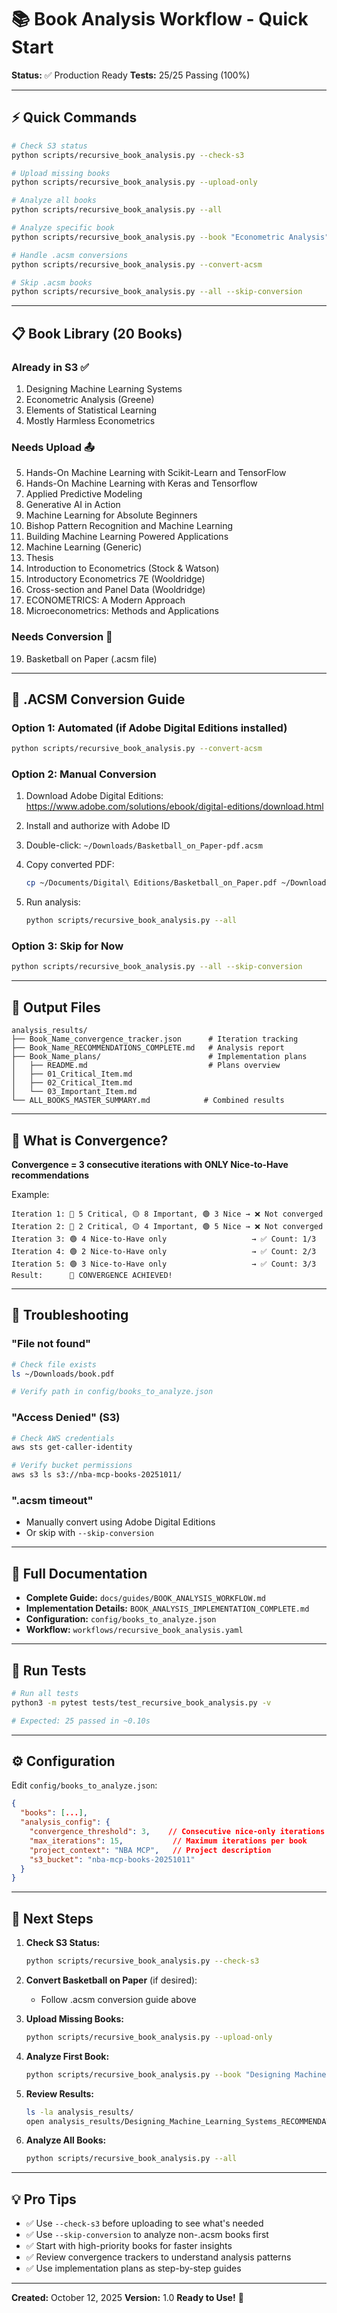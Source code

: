 # 📚 Book Analysis Workflow - Quick Start

**Status:** ✅ Production Ready
**Tests:** 25/25 Passing (100%)

---

## ⚡ Quick Commands

```bash
# Check S3 status
python scripts/recursive_book_analysis.py --check-s3

# Upload missing books
python scripts/recursive_book_analysis.py --upload-only

# Analyze all books
python scripts/recursive_book_analysis.py --all

# Analyze specific book
python scripts/recursive_book_analysis.py --book "Econometric Analysis"

# Handle .acsm conversions
python scripts/recursive_book_analysis.py --convert-acsm

# Skip .acsm books
python scripts/recursive_book_analysis.py --all --skip-conversion
```

---

## 📋 Book Library (20 Books)

### Already in S3 ✅
1. Designing Machine Learning Systems
2. Econometric Analysis (Greene)
3. Elements of Statistical Learning
4. Mostly Harmless Econometrics

### Needs Upload 📤
5. Hands-On Machine Learning with Scikit-Learn and TensorFlow
6. Hands-On Machine Learning with Keras and Tensorflow
7. Applied Predictive Modeling
8. Generative AI in Action
9. Machine Learning for Absolute Beginners
10. Bishop Pattern Recognition and Machine Learning
11. Building Machine Learning Powered Applications
12. Machine Learning (Generic)
13. Thesis
14. Introduction to Econometrics (Stock & Watson)
15. Introductory Econometrics 7E (Wooldridge)
16. Cross-section and Panel Data (Wooldridge)
17. ECONOMETRICS: A Modern Approach
18. Microeconometrics: Methods and Applications

### Needs Conversion 🔄
19. Basketball on Paper (.acsm file)

---

## 🔄 .ACSM Conversion Guide

### Option 1: Automated (if Adobe Digital Editions installed)
```bash
python scripts/recursive_book_analysis.py --convert-acsm
```

### Option 2: Manual Conversion
1. Download Adobe Digital Editions:
   https://www.adobe.com/solutions/ebook/digital-editions/download.html

2. Install and authorize with Adobe ID

3. Double-click: `~/Downloads/Basketball_on_Paper-pdf.acsm`

4. Copy converted PDF:
   ```bash
   cp ~/Documents/Digital\ Editions/Basketball_on_Paper.pdf ~/Downloads/
   ```

5. Run analysis:
   ```bash
   python scripts/recursive_book_analysis.py --all
   ```

### Option 3: Skip for Now
```bash
python scripts/recursive_book_analysis.py --all --skip-conversion
```

---

## 📁 Output Files

```
analysis_results/
├── Book_Name_convergence_tracker.json      # Iteration tracking
├── Book_Name_RECOMMENDATIONS_COMPLETE.md   # Analysis report
├── Book_Name_plans/                        # Implementation plans
│   ├── README.md                           # Plans overview
│   ├── 01_Critical_Item.md
│   ├── 02_Critical_Item.md
│   └── 03_Important_Item.md
└── ALL_BOOKS_MASTER_SUMMARY.md            # Combined results
```

---

## 🎯 What is Convergence?

**Convergence = 3 consecutive iterations with ONLY Nice-to-Have recommendations**

Example:
```
Iteration 1: 🔴 5 Critical, 🟡 8 Important, 🟢 3 Nice → ❌ Not converged
Iteration 2: 🔴 2 Critical, 🟡 4 Important, 🟢 5 Nice → ❌ Not converged
Iteration 3: 🟢 4 Nice-to-Have only                   → ✅ Count: 1/3
Iteration 4: 🟢 2 Nice-to-Have only                   → ✅ Count: 2/3
Iteration 5: 🟢 3 Nice-to-Have only                   → ✅ Count: 3/3
Result:      🎉 CONVERGENCE ACHIEVED!
```

---

## 🚨 Troubleshooting

### "File not found"
```bash
# Check file exists
ls ~/Downloads/book.pdf

# Verify path in config/books_to_analyze.json
```

### "Access Denied" (S3)
```bash
# Check AWS credentials
aws sts get-caller-identity

# Verify bucket permissions
aws s3 ls s3://nba-mcp-books-20251011/
```

### ".acsm timeout"
- Manually convert using Adobe Digital Editions
- Or skip with `--skip-conversion`

---

## 📖 Full Documentation

- **Complete Guide:** `docs/guides/BOOK_ANALYSIS_WORKFLOW.md`
- **Implementation Details:** `BOOK_ANALYSIS_IMPLEMENTATION_COMPLETE.md`
- **Configuration:** `config/books_to_analyze.json`
- **Workflow:** `workflows/recursive_book_analysis.yaml`

---

## 🧪 Run Tests

```bash
# Run all tests
python3 -m pytest tests/test_recursive_book_analysis.py -v

# Expected: 25 passed in ~0.10s
```

---

## ⚙️ Configuration

Edit `config/books_to_analyze.json`:

```json
{
  "books": [...],
  "analysis_config": {
    "convergence_threshold": 3,    // Consecutive nice-only iterations
    "max_iterations": 15,           // Maximum iterations per book
    "project_context": "NBA MCP",   // Project description
    "s3_bucket": "nba-mcp-books-20251011"
  }
}
```

---

## 🎯 Next Steps

1. **Check S3 Status:**
   ```bash
   python scripts/recursive_book_analysis.py --check-s3
   ```

2. **Convert Basketball on Paper** (if desired):
   - Follow .acsm conversion guide above

3. **Upload Missing Books:**
   ```bash
   python scripts/recursive_book_analysis.py --upload-only
   ```

4. **Analyze First Book:**
   ```bash
   python scripts/recursive_book_analysis.py --book "Designing Machine Learning Systems"
   ```

5. **Review Results:**
   ```bash
   ls -la analysis_results/
   open analysis_results/Designing_Machine_Learning_Systems_RECOMMENDATIONS_COMPLETE.md
   ```

6. **Analyze All Books:**
   ```bash
   python scripts/recursive_book_analysis.py --all
   ```

---

## 💡 Pro Tips

- ✅ Use `--check-s3` before uploading to see what's needed
- ✅ Use `--skip-conversion` to analyze non-.acsm books first
- ✅ Start with high-priority books for faster insights
- ✅ Review convergence trackers to understand analysis patterns
- ✅ Use implementation plans as step-by-step guides

---

**Created:** October 12, 2025
**Version:** 1.0
**Ready to Use!** 🚀





